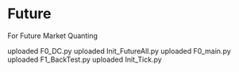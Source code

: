 # Future
For Future Market Quanting

uploaded F0_DC.py
uploaded Init_FutureAll.py
uploaded F0_main.py
uploaded F1_BackTest.py
uploaded Init_Tick.py
